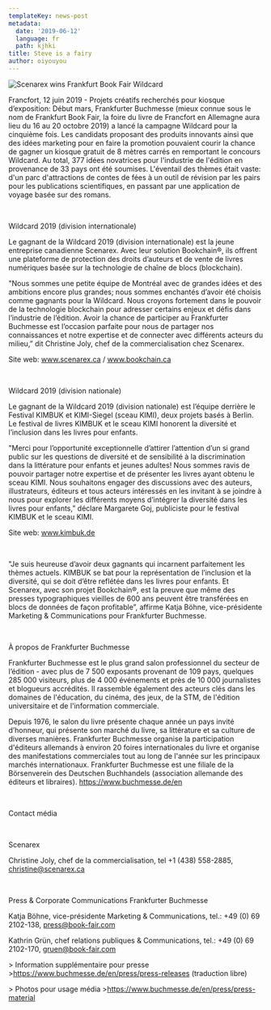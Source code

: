 ```yaml
---
templateKey: news-post
metadata:
  date: '2019-06-12'
  language: fr
  path: kjhki
title: Steve is a fairy
author: oiyouyou
---
```

<img src="/img/frankfurt-wildcard-scenarex-bookchain.png" alt="Scenarex wins Frankfurt Book Fair Wildcard">

Francfort, 12 juin 2019 - Projets créatifs recherchés pour kiosque d’exposition: Début mars, Frankfurter Buchmesse (mieux connue sous le nom de Frankfurt Book Fair, la foire du livre de Francfort en Allemagne aura lieu du 16 au 20 octobre 2019) a lancé la campagne Wildcard pour la cinquième fois. Les candidats proposant des produits innovants ainsi que des idées marketing pour en faire la promotion pouvaient courir la chance de gagner un kiosque gratuit de 8 mètres carrés en remportant le concours Wildcard. Au total, 377 idées novatrices pour l'industrie de l'édition en provenance de 33 pays ont été soumises. L'éventail des thèmes était vaste: d'un parc d'attractions de contes de fées à un outil de révision par les pairs pour les publications scientifiques, en passant par une application de voyage basée sur des romans.

<br/>

Wildcard 2019 (division internationale)

Le gagnant de la Wildcard 2019 (division internationale) est la jeune entreprise canadienne Scenarex. Avec leur solution Bookchain®, ils offrent une plateforme de protection des droits d’auteurs et de vente de livres numériques basée sur la technologie de chaîne de blocs (blockchain).

"Nous sommes une petite équipe de Montréal avec de grandes idées et des ambitions encore plus grandes; nous sommes enchantés d’avoir été choisis comme gagnants pour la Wildcard. Nous croyons fortement dans le pouvoir de la technologie blockchain pour adresser certains enjeux et défis dans l’industrie de l’édition. Avoir la chance de participer au Frankfurter Buchmesse est l’occasion parfaite pour nous de partager nos connaissances et notre expertise et de connecter avec différents acteurs du milieu,” dit Christine Joly, chef de la commercialisation chez Scenarex.

Site web: www.scenarex.ca / www.bookchain.ca

<br/>

Wildcard 2019 (division nationale)

Le gagnant de la Wildcard 2019 (division nationale) est l’équipe derrière le Festival KIMBUK et KIMI-Siegel (sceau KIMI), deux projets basés à Berlin. Le festival de livres KIMBUK et le sceau KIMI honorent la diversité et l’inclusion dans les livres pour enfants.

"Merci pour l’opportunité exceptionnelle d’attirer l’attention d’un si grand public sur les questions de diversité et de sensibilité à la discrimination dans la littérature pour enfants et jeunes adultes! Nous sommes ravis de pouvoir partager notre expertise et de présenter les livres ayant obtenu le sceau KIMI. Nous souhaitons engager des discussions avec des auteurs, illustrateurs, éditeurs et tous acteurs intéressés en les invitant à se joindre à nous pour explorer les différents moyens d’intégrer la diversité dans les livres pour enfants,” déclare Margarete Goj, publiciste pour le festival KIMBUK et le sceau KIMI.

Site web: www.kimbuk.de

<br/>

"Je suis heureuse d’avoir deux gagnants qui incarnent parfaitement les thèmes actuels. KIMBUK se bat pour la représentation de l’inclusion et la diversité, qui se doit d’être reflétée dans les livres pour enfants. Et Scenarex, avec son projet Bookchain®, est la preuve que même des presses typographiques vieilles de 600 ans peuvent être transférées en blocs de données de façon profitable”, affirme Katja Böhne, vice-présidente Marketing & Communications pour Frankfurter Buchmesse.

<br/>

À propos de Frankfurter Buchmesse

Frankfurter Buchmesse est le plus grand salon professionnel du secteur de l’édition - avec plus de 7 500 exposants provenant de 109 pays, quelques 285 000 visiteurs, plus de 4 000 événements et près de 10 000 journalistes et blogueurs accrédités. Il rassemble également des acteurs clés dans les domaines de l'éducation, du cinéma, des jeux, de la STM, de l'édition universitaire et de l'information commerciale.

Depuis 1976, le salon du livre présente chaque année un pays invité d’honneur, qui présente son marché du livre, sa littérature et sa culture de diverses manières. Frankfurter Buchmesse organise la participation d'éditeurs allemands à environ 20 foires internationales du livre et organise des manifestations commerciales tout au long de l'année sur les principaux marchés internationaux. Frankfurter Buchmesse est une filiale de la Börsenverein des Deutschen Buchhandels (association allemande des éditeurs et libraires). https://www.buchmesse.de/en

<br/>

Contact média

<br/>

Scenarex

Christine Joly, chef de la commercialisation, tel +1 (438) 558-2885, christine@scenarex.ca

<br/>

Press & Corporate Communications Frankfurter Buchmesse

Katja Böhne, vice-présidente Marketing & Communications, tel.: +49 (0) 69 2102-138, press@book-fair.com

Kathrin Grün, chef relations publiques & Communications, tel.: +49 (0) 69 2102-170, gruen@book-fair.com

\> Information supplémentaire pour presse >https://www.buchmesse.de/en/press/press-releases (traduction libre)

\> Photos pour usage média >https://www.buchmesse.de/en/press/press-material
